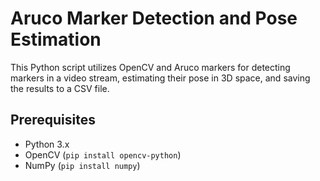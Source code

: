 # Aruco Marker Detection and Pose Estimation

This Python script utilizes OpenCV and Aruco markers for detecting markers in a video stream, estimating their pose in 3D space, and saving the results to a CSV file.

## Prerequisites

- Python 3.x
- OpenCV (`pip install opencv-python`)
- NumPy (`pip install numpy`)




